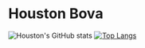 # Houston Bova
[//]: "![github-stats](https://stats.dooboo.io/api/github-stats-advanced?login=zethtren)"
![Houston's GitHub stats](https://github-readme-stats.vercel.app/api?username=Zethtren&theme=dark&show_icons=true&include_all_commits=true)
[![Top Langs](https://github-readme-stats.vercel.app/api/top-langs/?username=Zethtren&hide=html,jupyter%20notebook&theme=dark)](https://github.com/anuraghazra/github-readme-stats)
